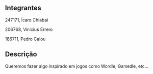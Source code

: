 ## Integrantes

247171, Ícaro Chiabai

206768, Vinicius Errero

186711, Pedro Calou

## Descrição

Queremos fazer algo inspirado em jogos como Wordle, Gamedle, etc...

